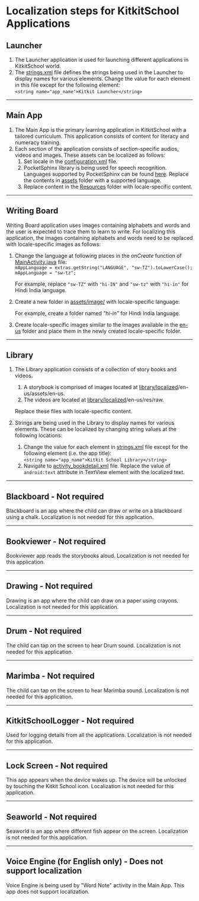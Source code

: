 # Localization steps for KitkitSchool Applications

## Launcher
1. The Launcher application is used for launching different applications in KitkitSchool world.
2. The [strings.xml](https://github.com/XPRIZE/GLEXP-Team-KitkitSchool/blob/master/launcher/app/src/main/res/values/strings.xml) file defines the strings being used in the Launcher to display names for various elements. Change the value for each element in this file except for the following element:  
    `<string name="app_name">Kitkit Launcher</string>`
___
## Main App
1. The Main App is the primary learning application in KitkitSchool with a tailored curriculum. This application consists of content for literacy and numeracy training.  
2. Each section of the application consists of section-specific audios, videos and images. These assets can be localized as follows:  
    1. Set locale in the [configuration.xml](https://github.com/XPRIZE/GLEXP-Team-KitkitSchool/blob/master/kitkitschoollogger/kitkitlogger/src/main/res/values/configuration.xml) file.  
    2. PocketSphinx library is being used for speech recognition. Languages supported by PocketSphinx can be found [here](https://cmusphinx.github.io/wiki/download/). Replace the contents in [assets](https://github.com/XPRIZE/GLEXP-Team-KitkitSchool/tree/master/mainapp/proj.android-studio/models/src/main/assets) folder with a supported language.
    3. Replace content in the [Resources](https://github.com/XPRIZE/GLEXP-Team-KitkitSchool/tree/master/mainapp/Resources) folder with locale-specific content.  
___
## Writing Board
Writing Board application uses images containing alphabets and words and the user is expected to trace them to learn to write. For localizing this application, the images containing alphabets and words need to be replaced with locale-specific images as follows:

  1.  Change the language at following places in the _onCreate_ function of [MainActivity.java](https://github.com/XPRIZE/GLEXP-Team-KitkitSchool/blob/master/writingboard/app/src/main/java/com/enuma/writingboard/activity/MainActivity.java) file:  
          `mAppLanguage = extras.getString("LANGUAGE", "sw-TZ").toLowerCase();`  
          `mAppLanguage = "sw-tz";`
     
       For example, replace `"sw-TZ"` with `"hi-IN"` and `"sw-tz"` with `"hi-in"` for Hindi India language.  

  2.  Create a new folder in [assets/image/](https://github.com/XPRIZE/GLEXP-Team-KitkitSchool/tree/master/writingboard/app/src/main/assets/image) with locale-specific language:
    
       For example, create a folder named _"hi-in"_ for Hindi India language.

  3.  Create locale-specific images similar to the images available in the [en-us](https://github.com/XPRIZE/GLEXP-Team-KitkitSchool/tree/master/writingboard/app/src/main/assets/image/en-us) folder and place them in the newly created locale-specific folder.
___
## Library

  1. The Library application consists of a collection of story books and videos.  
  		1. A storybook is comprised of images located at [library/localized](https://github.com/XPRIZE/GLEXP-Team-KitkitSchool/tree/master/library/localized)/en-us/assets/en-us.  
  		2. The videos are located at [library/localized](https://github.com/XPRIZE/GLEXP-Team-KitkitSchool/tree/master/library/localized)/en-us/res/raw.  
        
      Replace these files with locale-specific content.  
  2. Strings are being used in the Library to display names for various elements. These can be localized by changing string values at the following locations:   
  		1. Change the value for each element in [strings.xml](https://github.com/XPRIZE/GLEXP-Team-KitkitSchool/blob/master/library/app/src/main/res/values/strings.xml) file except for the following element (i.e. the app title):  
  `<string name="app_name">Kitkit School Library</string>`
  		2. Navigate to [activity_bookdetail.xml](https://github.com/XPRIZE/GLEXP-Team-KitkitSchool/blob/master/library/app/src/main/res/layout/activity_bookdetail.xml) file. Replace the value of `android:text` attribute in TextView element with the localized text.  
___
## Blackboard - Not required
Blackboard is an app where the child can draw or write on a blackboard using a chalk. Localization is not needed for this application.  
___
## Bookviewer - Not required
Bookviewer app reads the storybooks aloud. Localization is not needed for this application.  
___
## Drawing - Not required
Drawing is an app where the child can draw on a paper using crayons. Localization is not needed for this application.  
___
## Drum - Not required
The child can tap on the screen to hear Drum sound. Localization is not needed for this application.  
___
## Marimba - Not required
The child can tap on the screen to hear Marimba sound. Localization is not needed for this application.  
___
## KitkitSchoolLogger - Not required
Used for logging details from all the applications. Localization is not needed for this application.  
___
## Lock Screen - Not required
This app appears when the device wakes up. The device will be unlocked by touching the Kitkit School icon. Localization is not needed for this application.  
___
## Seaworld - Not required
Seaworld is an app where different fish appear on the screen. Localization is not needed for this application.  
___
## Voice Engine (for English only) - Does not support localization
Voice Engine is being used by "Word Note" activity in the Main App. This app does not support localization.  

